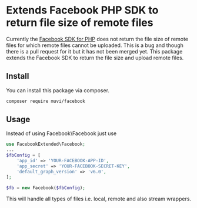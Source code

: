 # Extends Facebook PHP SDK to return file size of remote files

Currently the [Facebook SDK for PHP](https://github.com/facebookarchive/php-graph-sdk) does not return the file size of remote files for which remote files cannot be uploaded. This is a bug and though there is a pull request for it but it has not been merged yet. This package extends the Facebook SDK to return the file size and upload remote files.

## Install

You can install this package via composer.

``` bash
composer require muvi/facebook
```

## Usage
Instead of using Facebook\Facebook just use
```php
use FacebookExtended\Facebook;
...
$fbConfig = [
    'app_id' => 'YOUR-FACEBOOK-APP-ID',
    'app_secret' => 'YOUR-FACEBOOK-SECRET-KEY',
    'default_graph_version' => 'v6.0',
];

$fb = new Facebook($fbConfig);
```
This will handle all types of files i.e. local, remote and also stream wrappers.